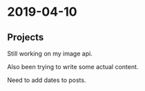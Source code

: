 # 2019-04-10

## Projects

Still working on my image api.

Also been trying to write some actual content.

Need to add dates to posts.
